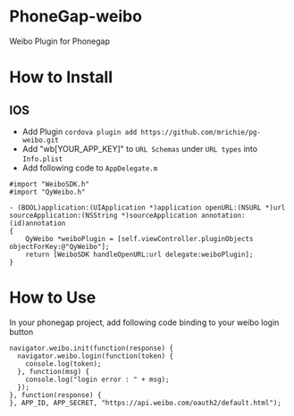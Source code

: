 PhoneGap-weibo
========

Weibo Plugin for Phonegap

# How to Install
## IOS

* Add Plugin `cordova plugin add https://github.com/mrichie/pg-weibo.git`
* Add "wb[YOUR_APP_KEY]" to `URL Schemas` under `URL types` into `Info.plist`
* Add following code to `AppDelegate.m`
```
#import "WeiboSDK.h"
#import "QyWeibo.h"

- (BOOL)application:(UIApplication *)application openURL:(NSURL *)url sourceApplication:(NSString *)sourceApplication annotation:(id)annotation
{
    QyWeibo *weiboPlugin = [self.viewController.pluginObjects objectForKey:@"QyWeibo"];
    return [WeiboSDK handleOpenURL:url delegate:weiboPlugin];
}

```

# How to Use
In your phonegap project, add following code binding to your weibo login button
```
navigator.weibo.init(function(response) {
  navigator.weibo.login(function(token) {
    console.log(token);
  }, function(msg) {
    console.log("login error : " + msg);
  });
}, function(response) {
}, APP_ID, APP_SECRET, "https://api.weibo.com/oauth2/default.html");

```
